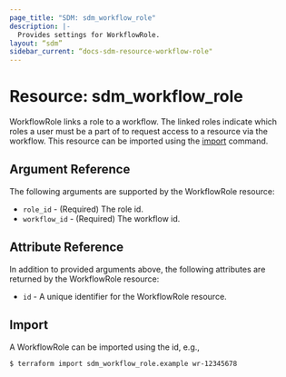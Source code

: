 ```yaml
---
page_title: "SDM: sdm_workflow_role"
description: |-
  Provides settings for WorkflowRole.
layout: “sdm”
sidebar_current: “docs-sdm-resource-workflow-role"
---
```

# Resource: sdm_workflow_role

WorkflowRole links a role to a workflow. The linked roles indicate which roles a user must be a part of
 to request access to a resource via the workflow.
This resource can be imported using the [import](https://www.terraform.io/docs/cli/commands/import.html) command.
## Argument Reference
The following arguments are supported by the WorkflowRole resource:
* `role_id` - (Required) The role id.
* `workflow_id` - (Required) The workflow id.
## Attribute Reference
In addition to provided arguments above, the following attributes are returned by the WorkflowRole resource:
* `id` - A unique identifier for the WorkflowRole resource.
## Import
A WorkflowRole can be imported using the id, e.g.,

```
$ terraform import sdm_workflow_role.example wr-12345678
```
